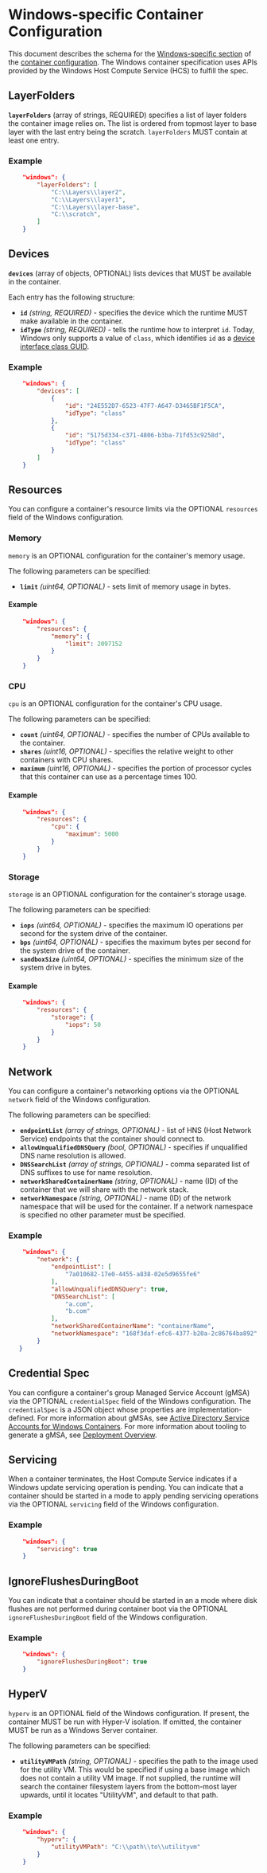 # <a name="windowsSpecificContainerConfiguration" />Windows-specific Container Configuration

This document describes the schema for the [Windows-specific section](config.md#platform-specific-configuration) of the [container configuration](config.md).
The Windows container specification uses APIs provided by the Windows Host Compute Service (HCS) to fulfill the spec.

## <a name="configWindowsLayerFolders" />LayerFolders

**`layerFolders`** (array of strings, REQUIRED) specifies a list of layer folders the container image relies on. The list is ordered from topmost layer to base layer with the last entry being the scratch.
  `layerFolders` MUST contain at least one entry.

### Example

```json
    "windows": {
        "layerFolders": [
            "C:\\Layers\\layer2",
            "C:\\Layers\\layer1",
            "C:\\Layers\\layer-base",
            "C:\\scratch",
        ]
    }
```

## <a name="configWindowsDevices" />Devices

**`devices`** (array of objects, OPTIONAL) lists devices that MUST be available in the container.

Each entry has the following structure:

* **`id`** *(string, REQUIRED)* - specifies the device which the runtime MUST make available in the container.
* **`idType`** *(string, REQUIRED)* - tells the runtime how to interpret `id`. Today, Windows only supports a value of `class`, which identifies `id` as a [device interface class GUID][interfaceGUID].

[interfaceGUID]: https://docs.microsoft.com/en-us/windows-hardware/drivers/install/overview-of-device-interface-classes

### Example

```json
    "windows": {
        "devices": [
            {
                "id": "24E552D7-6523-47F7-A647-D3465BF1F5CA",
                "idType": "class"
            },
            {
                "id": "5175d334-c371-4806-b3ba-71fd53c9258d",
                "idType": "class"
            }
        ]
    }
```

## <a name="configWindowsResources" />Resources

You can configure a container's resource limits via the OPTIONAL `resources` field of the Windows configuration.

### <a name="configWindowsMemory" />Memory

`memory` is an OPTIONAL configuration for the container's memory usage.

The following parameters can be specified:

* **`limit`** *(uint64, OPTIONAL)* - sets limit of memory usage in bytes.

#### Example

```json
    "windows": {
        "resources": {
            "memory": {
                "limit": 2097152
            }
        }
    }
```

### <a name="configWindowsCpu" />CPU

`cpu` is an OPTIONAL configuration for the container's CPU usage.

The following parameters can be specified:

* **`count`** *(uint64, OPTIONAL)* - specifies the number of CPUs available to the container.
* **`shares`** *(uint16, OPTIONAL)* - specifies the relative weight to other containers with CPU shares.
* **`maximum`** *(uint16, OPTIONAL)* - specifies the portion of processor cycles that this container can use as a percentage times 100.

#### Example

```json
    "windows": {
        "resources": {
            "cpu": {
                "maximum": 5000
            }
        }
    }
```

### <a name="configWindowsStorage" />Storage

`storage` is an OPTIONAL configuration for the container's storage usage.

The following parameters can be specified:

* **`iops`** *(uint64, OPTIONAL)* - specifies the maximum IO operations per second for the system drive of the container.
* **`bps`** *(uint64, OPTIONAL)* - specifies the maximum bytes per second for the system drive of the container.
* **`sandboxSize`** *(uint64, OPTIONAL)* - specifies the minimum size of the system drive in bytes.

#### Example

```json
    "windows": {
        "resources": {
            "storage": {
                "iops": 50
            }
        }
    }
```

## <a name="configWindowsNetwork" />Network

You can configure a container's networking options via the OPTIONAL `network` field of the Windows configuration.

The following parameters can be specified:

* **`endpointList`** *(array of strings, OPTIONAL)* - list of HNS (Host Network Service) endpoints that the container should connect to.
* **`allowUnqualifiedDNSQuery`** *(bool, OPTIONAL)* - specifies if unqualified DNS name resolution is allowed.
* **`DNSSearchList`** *(array of strings, OPTIONAL)* - comma separated list of DNS suffixes to use for name resolution.
* **`networkSharedContainerName`** *(string, OPTIONAL)* - name (ID) of the container that we will share with the network stack.
* **`networkNamespace`** *(string, OPTIONAL)* - name (ID) of the network namespace that will be used for the container. If a network namespace is specified no other parameter must be specified.

### Example

```json
    "windows": {
        "network": {
            "endpointList": [
                "7a010682-17e0-4455-a838-02e5d9655fe6"
            ],
            "allowUnqualifiedDNSQuery": true,
            "DNSSearchList": [
                "a.com",
                "b.com"
            ],
            "networkSharedContainerName": "containerName",
            "networkNamespace": "168f3daf-efc6-4377-b20a-2c86764ba892"
        }
   }
```

## <a name="configWindowsCredentialSpec" />Credential Spec

You can configure a container's group Managed Service Account (gMSA) via the OPTIONAL `credentialSpec` field of the Windows configuration.
The `credentialSpec` is a JSON object whose properties are implementation-defined.
For more information about gMSAs, see [Active Directory Service Accounts for Windows Containers][gMSAOverview].
For more information about tooling to generate a gMSA, see [Deployment Overview][gMSATooling].


[gMSAOverview]: https://aka.ms/windowscontainers/manage-serviceaccounts
[gMSATooling]: https://aka.ms/windowscontainers/credentialspec-tools

## <a name="configWindowsServicing" />Servicing

When a container terminates, the Host Compute Service indicates if a Windows update servicing operation is pending.
You can indicate that a container should be started in a mode to apply pending servicing operations via the OPTIONAL `servicing` field of the Windows configuration.

### Example

```json
    "windows": {
        "servicing": true
    }
```

## <a name="configWindowsIgnoreFlushesDuringBoot" />IgnoreFlushesDuringBoot

You can indicate that a container should be started in an a mode where disk flushes are not performed during container boot via the OPTIONAL `ignoreFlushesDuringBoot` field of the Windows configuration.

### Example

```json
    "windows": {
        "ignoreFlushesDuringBoot": true
    }
```

## <a name="configWindowsHyperV" />HyperV

`hyperv` is an OPTIONAL field of the Windows configuration.
If present, the container MUST be run with Hyper-V isolation.
If omitted, the container MUST be run as a Windows Server container.

The following parameters can be specified:

* **`utilityVMPath`** *(string, OPTIONAL)* - specifies the path to the image used for the utility VM.
    This would be specified if using a base image which does not contain a utility VM image.
    If not supplied, the runtime will search the container filesystem layers from the bottom-most layer upwards, until it locates "UtilityVM", and default to that path.

### Example

```json
    "windows": {
        "hyperv": {
            "utilityVMPath": "C:\\path\\to\\utilityvm"
        }
    }
```
